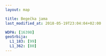 ```yaml
---
layout: map

title: Begečka jama
last_modified_at: 2018-05-19T23:04:04+02:00

WDPA: [16398]
geoSrbija:
  L1_183: [99]
  L1_362: [80]
---
```


